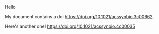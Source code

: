 Hello


My document contains a doi https://doi.org/10.1021/acssynbio.3c00662.

Here's another one! https://doi.org/10.1021/acssynbio.4c00035
